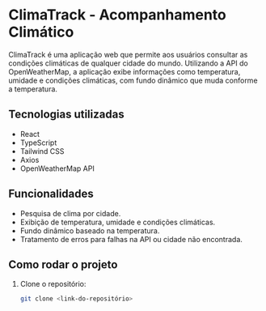# ClimaTrack - Acompanhamento Climático

ClimaTrack é uma aplicação web que permite aos usuários consultar as condições climáticas de qualquer cidade do mundo. Utilizando a API do OpenWeatherMap, a aplicação exibe informações como temperatura, umidade e condições climáticas, com fundo dinâmico que muda conforme a temperatura.

## Tecnologias utilizadas

- React
- TypeScript
- Tailwind CSS
- Axios
- OpenWeatherMap API

## Funcionalidades

- Pesquisa de clima por cidade.
- Exibição de temperatura, umidade e condições climáticas.
- Fundo dinâmico baseado na temperatura.
- Tratamento de erros para falhas na API ou cidade não encontrada.

## Como rodar o projeto

1. Clone o repositório:
   ```bash
   git clone <link-do-repositório>
